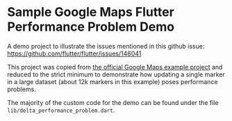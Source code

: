 # Sample Google Maps Flutter Performance Problem Demo

A demo project to illustrate the issues mentioned in this github issue: https://github.com/flutter/flutter/issues/146041

This project was copied from [the official Google Maps example project](https://github.com/flutter/packages/tree/main/packages/google_maps_flutter/google_maps_flutter/example) and reduced to the strict minimum to demonstrate how updating a single marker in a large dataset (about 12k markers in this example) poses performance problems.

The majority of the custom code for the demo can be found under the file `lib/delta_performance_problem.dart`.
